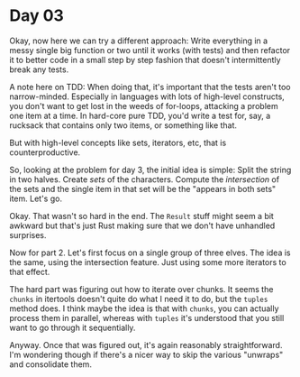 # Day 03
Okay, now here we can try a different approach: Write everything 
in a messy single big function or two until it works (with tests) and then 
refactor it to better code in a small step by step fashion that doesn't 
intermittently break any tests.

A note here on TDD: When doing that, it's important that the tests aren't 
too narrow-minded. Especially in languages with lots of high-level constructs, 
you don't want to get lost in the weeds of for-loops, attacking a problem 
one item at a time. In hard-core pure TDD, you'd write a test for, say, 
a rucksack that contains only two items, or something like that. 

But with high-level concepts like sets, iterators, etc, that is counterproductive.

So, looking at the problem for day 3, the initial idea is simple: Split the string in two 
halves. Create _sets_ of the characters. Compute the _intersection_ of the sets and the 
single item in that set will be the "appears in both sets" item. Let's go.

Okay. That wasn't so hard in the end. The `Result` stuff might seem a bit awkward but that's just 
Rust making sure that we don't have unhandled surprises.

Now for part 2. Let's first focus on a single group of three elves. The idea is the same, using 
the intersection feature. Just using some more iterators to that effect. 

The hard part was figuring out how to iterate over chunks. It seems the `chunks` in itertools 
doesn't quite do what I need it to do, but the `tuples` method does. I think maybe the idea is 
that with `chunks`, you can actually process them in parallel, whereas with `tuples` it's 
understood that you still want to go through it sequentially.

Anyway. Once that was figured out, it's again reasonably straightforward. I'm wondering though if there's 
a nicer way to skip the various "unwraps" and consolidate them.